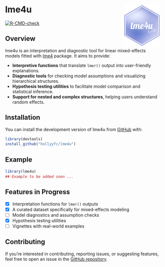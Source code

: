 
<!-- README.md is generated from README.Rmd. Please edit that file -->

# lme4u <a href="https://github.com/hollyyfc/lme4u"><img src="man/figures/logo.png" align="right" height="138" alt="lme4u repo" /></a>

<!-- badges: start -->

[![R-CMD-check](https://github.com/hollyyfc/lme4u/actions/workflows/R-CMD-check.yaml/badge.svg)](https://github.com/hollyyfc/lme4u/actions/workflows/R-CMD-check.yaml)
<!-- badges: end -->

## Overview

lme4u is an interpretation and diagnostic tool for linear mixed-effects
models fitted with
[lme4](https://cran.r-project.org/web/packages/lme4/index.html) package.
It aims to provide:

- **Interpretive functions** that translate `lmer()` output into
  user-friendly explanations.
- **Diagnostic tools** for checking model assumptions and visualizing
  hierarchical structures.
- **Hypothesis testing utilities** to facilitate model comparison and
  statistical inference.
- **Support for nested and complex structures**, helping users
  understand random effects.

## Installation

You can install the development version of lme4u from
[GitHub](https://github.com/) with:

``` r
library(devtools)
install_github("hollyyfc/lme4u")
```

## Example

``` r
library(lme4u)
## Example to be added soon ...
```

## Features in Progress

- [x] Interpretation functions for `lmer()` outputs
- [x] A curated dataset specifically for mixed-effects modeling
- [ ] Model diagnostics and assumption checks
- [x] Hypothesis testing utilities
- [ ] Vignettes with real-world examples

## Contributing

If you’re interested in contributing, reporting issues, or suggesting
features, feel free to open an issue in the [GitHub
repository](https://github.com/hollyyfc/lme4u/issues).
